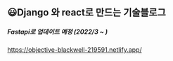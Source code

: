 
## 😃Django 와 react로 만드는 기술블로그  
##### Fastapi로 업데이트 예정 (2022/3 ~ )
https://objective-blackwell-219591.netlify.app/
